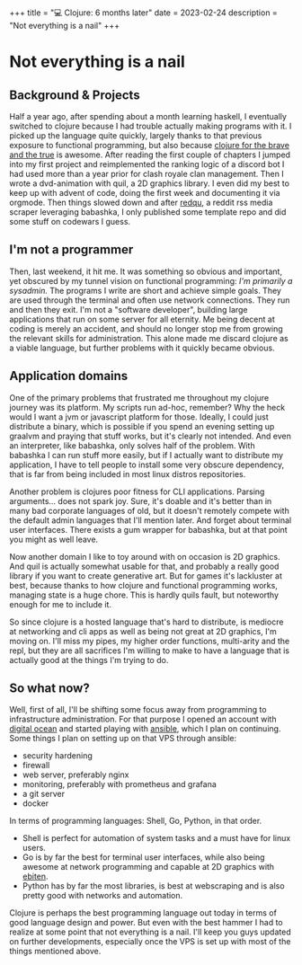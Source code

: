 +++
title = "💻 Clojure: 6 months later"
date = 2023-02-24
description = "Not everything is a nail"
+++

# Not everything is a nail

## Background & Projects

Half a year ago, after spending about a month learning haskell, I eventually switched to clojure because I had trouble actually making programs with it.
I picked up the language quite quickly, largely thanks to that previous exposure to functional programming, but also because [clojure for the brave and the true](https://www.braveclojure.com/clojure-for-the-brave-and-true/) is awesome.
After reading the first couple of chapters I jumped into my first project and reimplemented the ranking logic of a discord bot I had used more than a year prior for clash royale clan management.
Then I wrote a dvd-animation with quil, a 2D graphics library.
I even did my best to keep up with advent of code, doing the first week and documenting it via orgmode.
Then things slowed down and after [redqu](https://github.com/port19x/redqu), a reddit rss media scraper leveraging babashka, I only published some template repo and did some stuff on codewars I guess.

## I'm not a programmer

Then, last weekend, it hit me.
It was something so obvious and important, yet obscured by my tunnel vision on functional programming:
*I'm primarily a sysadmin.*
The programs I write are short and achieve simple goals.
They are used through the terminal and often use network connections.
They run and then they exit.
I'm not a "software developer", building large applications that run on some server for all eternity.
Me being decent at coding is merely an accident, and should no longer stop me from growing the relevant skills for administration.
This alone made me discard clojure as a viable language, but further problems with it quickly became obvious.

## Application domains

One of the primary problems that frustrated me throughout my clojure journey was its platform.
My scripts run ad-hoc, remember? Why the heck would I want a jvm or javascript platform for those.
Ideally, I could just distribute a binary, which is possible if you spend an evening setting up graalvm and praying that stuff works, but it's clearly not intended.
And even an interpreter, like babashka, only solves half of the problem. With babashka I can run stuff more easily, but if I actually want to distribute my application, I have to tell people to install some very obscure dependency, that is far from being included in most linux distros repositories.

Another problem is clojures poor fitness for CLI applications.
Parsing arguments... does not spark joy.
Sure, it's doable and it's better than in many bad corporate languages of old, but it doesn't remotely compete with the default admin languages that I'll mention later.
And forget about terminal user interfaces.
There exists a gum wrapper for babashka, but at that point you might as well leave.

Now another domain I like to toy around with on occasion is 2D graphics.
And quil is actually somewhat usable for that, and probably a really good library if you want to create generative art.
But for games it's lackluster at best, because thanks to how clojure and functional programming works, managing state is a huge chore.
This is hardly quils fault, but noteworthy enough for me to include it.

So since clojure is a hosted language that's hard to distribute, is mediocre at networking and cli apps as well as being not great at 2D graphics, I'm moving on.
I'll miss my pipes, my higher order functions, multi-arity and the repl, but they are all sacrifices I'm willing to make to have a language that is actually good at the things I'm trying to do.

## So what now?

Well, first of all, I'll be shifting some focus away from programming to infrastructure administration.
For that purpose I opened an account with [digital ocean](https://m.do.co/c/e3fad703cc9b) and started playing with [ansible](https://docs.ansible.com/ansible/latest/getting_started/index.html), which I plan on continuing.
Some things I plan on setting up on that VPS through ansible:

- security hardening
- firewall
- web server, preferably nginx
- monitoring, preferably with prometheus and grafana
- a git server
- docker

In terms of programming languages: Shell, Go, Python, in that order.

- Shell is perfect for automation of system tasks and a must have for linux users.
- Go is by far the best for terminal user interfaces, while also being awesome at network programming and capable at 2D graphics with [ebiten](https://ebitengine.org/).
- Python has by far the most libraries, is best at webscraping and is also pretty good with networks and automation.

Clojure is perhaps the best programming language out today in terms of good language design and power.
But even with the best hammer I had to realize at some point that not everything is a nail.
I'll keep you guys updated on further developments, especially once the VPS is set up with most of the things mentioned above.
